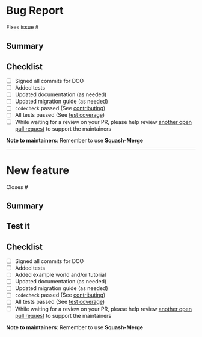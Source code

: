 <!-- Please remove the appropriate section.
For example, if this is a new feature, remove the "Bug Report" section -->

# Bug Report

Fixes issue #<NUMBER>

## Summary
<!-- Describe your fix, including an explanation of how to reproduce the bug
before and after the PR.-->

## Checklist
- [ ] Signed all commits for DCO
- [ ] Added tests
- [ ] Updated documentation (as needed)
- [ ] Updated migration guide (as needed)
- [ ] `codecheck` passed (See
  [contributing](https://ignitionrobotics.org/docs/all/contributing#contributing-code))
- [ ] All tests passed (See
  [test coverage](https://ignitionrobotics.org/docs/all/contributing#test-coverage))
- [ ] While waiting for a review on your PR, please help review
[another open pull request](https://github.com/pulls?q=is%3Aopen+is%3Apr+user%3Aignitionrobotics+archived%3Afalse+)
to support the maintainers

**Note to maintainers**: Remember to use **Squash-Merge**

---

# New feature

Closes #<NUMBER>

## Summary
<!--Explain changes made, the expected behavior, and provide any other additional
context (e.g., screenshots, gifs) if appropriate.-->

## Test it
<!--Explain how reviewers can test this new feature manually.-->

## Checklist
- [ ] Signed all commits for DCO
- [ ] Added tests
- [ ] Added example world and/or tutorial
- [ ] Updated documentation (as needed)
- [ ] Updated migration guide (as needed)
- [ ] `codecheck` passed (See [contributing](https://ignitionrobotics.org/docs/all/contributing#contributing-code))
- [ ] All tests passed (See [test coverage](https://ignitionrobotics.org/docs/all/contributing#test-coverage))
- [ ] While waiting for a review on your PR, please help review
[another open pull request](https://github.com/pulls?q=is%3Aopen+is%3Apr+user%3Aignitionrobotics+archived%3Afalse+)
to support the maintainers

**Note to maintainers**: Remember to use **Squash-Merge**
